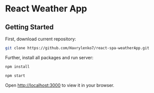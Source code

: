 # React Weather App
## Getting Started

First, download current repository:

```bash
git clone https://github.com/Havrylenko7/react-spa-weatherApp.git
```

Further, install all packages and run server:

```bash
npm install

npm start
```

Open [http://localhost:3000](http://localhost:3000) to view it in your browser.
